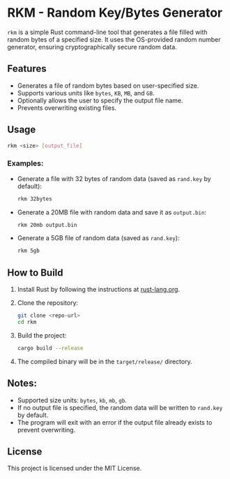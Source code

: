 
# RKM - Random Key/Bytes Generator

`rkm` is a simple Rust command-line tool that generates a file filled with random bytes of a specified size. It uses the OS-provided random number generator, ensuring cryptographically secure random data.

## Features
- Generates a file of random bytes based on user-specified size.
- Supports various units like `bytes`, `KB`, `MB`, and `GB`.
- Optionally allows the user to specify the output file name.
- Prevents overwriting existing files.

## Usage

```bash
rkm <size> [output_file]
```

### Examples:

- Generate a file with 32 bytes of random data (saved as `rand.key` by default):
  ```bash
  rkm 32bytes
  ```

- Generate a 20MB file with random data and save it as `output.bin`:
  ```bash
  rkm 20mb output.bin
  ```

- Generate a 5GB file of random data (saved as `rand.key`):
  ```bash
  rkm 5gb
  ```

## How to Build

1. Install Rust by following the instructions at [rust-lang.org](https://www.rust-lang.org/).
2. Clone the repository:
   ```bash
   git clone <repo-url>
   cd rkm
   ```
3. Build the project:
   ```bash
   cargo build --release
   ```

4. The compiled binary will be in the `target/release/` directory.

## Notes:
- Supported size units: `bytes`, `kb`, `mb`, `gb`.
- If no output file is specified, the random data will be written to `rand.key` by default.
- The program will exit with an error if the output file already exists to prevent overwriting.

## License

This project is licensed under the MIT License.
